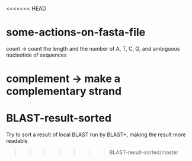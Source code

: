 <<<<<<< HEAD
# some-actions-on-fasta-file
count -> count the length and the number of A, T, C, G, and ambiguous nucleotide of sequences

complement -> make a complementary strand
=======
# BLAST-result-sorted
Try to sort a result of local BLAST run by BLAST+, making the result more readable
>>>>>>> BLAST-result-sorted/master
